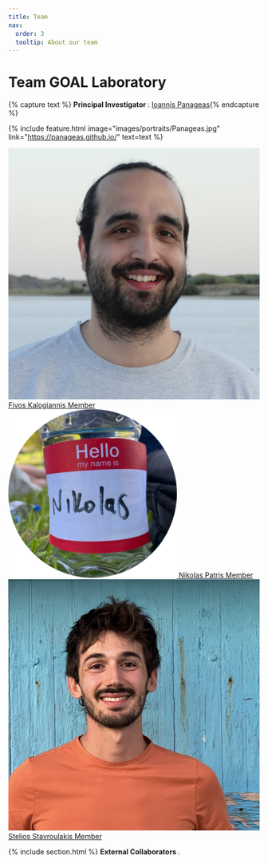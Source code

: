 ```yaml
---
title: Team
nav:
  order: 3
  tooltip: About our team
---
```


# <i class="fas fa-users"></i>Team GOAL Laboratory 


{% capture text %}
<strong> Principal Investigator </strong>: [Ioannis Panageas](https://panageas.github.io/){% endcapture %}

{%
  include feature.html
  image="images/portraits/Panageas.jpg"
  link="https://panageas.github.io/"
  text=text
%}

<a href="/members/fivoskalogiannis.html" class="portrait" style="--width: 150px"><div class="role" data-tooltip="PhD Student"><i class="fas fa-graduation-cap"></i></div>
<span class="portrait_image">
    <img
      src="/images/portraits/Kalogiannis.jpg"
      onerror="this.src = '/images/placeholder.svg'; this.onerror = null;"
      loading="lazy"
      alt="Fivos Kalogiannis"
    >
  </span><span class="portrait_name">
      Fivos Kalogiannis
    </span><span class="portrait_description">
      Member
    </span></a>
<a href="/members/nikolaspatris.html" class="portrait" style="--width: 150px"><div class="role" data-tooltip="PhD Student"><i class="fas fa-graduation-cap"></i></div>
<span class="portrait_image">
    <img
      src="/images/portraits/nikolas.png"
      onerror="this.src = '/images/placeholder.svg'; this.onerror = null;"
      loading="lazy"
      alt="Nikolas Patris"
    >
  </span><span class="portrait_name">
      Nikolas Patris
    </span><span class="portrait_description">
      Member
    </span></a>
<a href="/members/steliostavroulakis.html" class="portrait" style="--width: 150px"><div class="role" data-tooltip="PhD Student"><i class="fas fa-graduation-cap"></i></div>
<span class="portrait_image">
    <img
      src="/images/portraits/Stavroulakis.jpg"
      onerror="this.src = '/images/placeholder.svg'; this.onerror = null;"
      loading="lazy"
      alt="Stelios Stavroulakis"
    >
  </span><span class="portrait_name">
      Stelios Stavroulakis
    </span><span class="portrait_description">
      Member
    </span></a>

</section><section
      class="background"


{% include section.html %}
<strong> External Collaborators </strong>.

